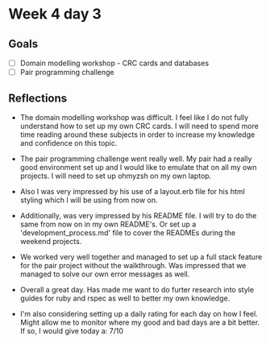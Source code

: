 # Week 4 day 3 

## Goals 

* [ ] Domain modelling workshop - CRC cards and databases
* [ ] Pair programming challenge

## Reflections

* The domain modelling workshop was difficult. I feel like I do not fully understand how to set up my own CRC cards. I will need to spend more time reading around these subjects in order to increase my knowledge and confidence on this topic.

* The pair programming challenge went really well. My pair had a really good environment set up and I would like to emulate that on all my own projects. I will need to set up ohmyzsh on my own laptop. 

* Also I was very impressed by his use of a layout.erb file for his html styling which I will be using from now on. 

* Additionally, was very impressed by his README file. I will try to do the same from now on in my own README's. Or set up a 'development_process.md' file to cover the READMEs during the weekend projects. 

* We worked very well together and managed to set up a full stack feature for the pair project without the walkthrough. Was impressed that we managed to solve our own error messages as well. 

* Overall a great day. Has made me want to do furter research into style guides for ruby and rspec as well to better my own knowledge. 

* I'm also considering setting up a daily rating for each day on how I feel. Might allow me to monitor where my good and bad days are a bit better. If so, I would give today a: 7/10
